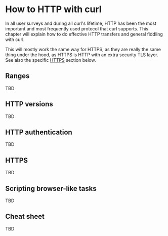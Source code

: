 # How to HTTP with curl

In all user surveys and during all curl's lifetime, HTTP has been the most
important and most frequently used protocol that curl supports. This chapter
will explain how to do effective HTTP transfers and general fiddling with
curl.

This will mostly work the same way for HTTPS, as they are really the same thing
under the hood, as HTTPS is HTTP with an extra security TLS layer. See also
the specific [HTTPS](#https) section below.

## Ranges

TBD

## HTTP versions

TBD

## HTTP authentication

TBD

## HTTPS

TBD

## Scripting browser-like tasks

TBD

## Cheat sheet

TBD

